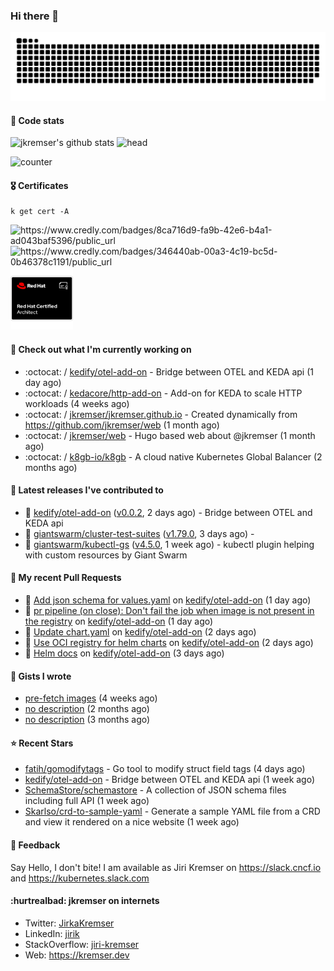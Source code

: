 ### Hi there 👋

<picture>
  <source media="(prefers-color-scheme: dark)" srcset="github-snake-dark.svg" />
  <source media="(prefers-color-scheme: light)" srcset="github-snake.svg" />
  <img alt="github-snake" src="github-snake.svg" />
</picture>

#### 📱 Code stats

![jkremser's github stats](https://github-readme-stats.vercel.app/api?username=jkremser&count_private=true&show_icons=true&hide_border=false&theme=tokyonight&title_color=5bcdec&bg_color=0d1117&border_radius=false) ![head](https://user-images.githubusercontent.com/535866/175570014-71166aaa-95f7-4a4f-869c-93a16481de4e.jpeg)



![counter](https://komarev.com/ghpvc/?username=jkremser&color=5bcdec&style=for-the-badge)

#### 🎖 Certificates
```
k get cert -A
```
<p align="left">
    <a style="text-decoration: none !important;" href="https://www.credly.com/badges/8ca716d9-fa9b-42e6-b4a1-ad043baf5396/public_url">
        <img src="https://training.linuxfoundation.org/wp-content/uploads/2022/11/CKA.png" alt="https://www.credly.com/badges/8ca716d9-fa9b-42e6-b4a1-ad043baf5396/public_url" width="110" height="110"/>
    </a>
    <a style="text-decoration: none !important;" href="https://www.credly.com/badges/346440ab-00a3-4c19-bc5d-0b46378c1191/public_url">
        <img src="https://training.linuxfoundation.org/wp-content/uploads/2022/11/CKS.png" alt="https://www.credly.com/badges/346440ab-00a3-4c19-bc5d-0b46378c1191/public_url" width="110" height="110"/>
    </a>
    <a style="text-decoration: none !important;" href="https://rhtapps.redhat.com/verify/?certId=120-194-022">
        <img src="./rhca.png" alt="https://rhtapps.redhat.com/verify/?certId=120-194-022" width="100" height="100"/>
    </a>
</p>

#### 👷 Check out what I'm currently working on

- :octocat: / [kedify/otel-add-on](https://github.com/kedify/otel-add-on) - Bridge between OTEL and KEDA api (1 day ago)
- :octocat: / [kedacore/http-add-on](https://github.com/kedacore/http-add-on) - Add-on for KEDA to scale HTTP workloads (4 weeks ago)
- :octocat: / [jkremser/jkremser.github.io](https://github.com/jkremser/jkremser.github.io) - Created dynamically from https://github.com/jkremser/web (1 month ago)
- :octocat: / [jkremser/web](https://github.com/jkremser/web) - Hugo based web about @jkremser (1 month ago)
- :octocat: / [k8gb-io/k8gb](https://github.com/k8gb-io/k8gb) - A cloud native Kubernetes Global Balancer (2 months ago)

#### 🔭 Latest releases I've contributed to

- 🎉 [kedify/otel-add-on](https://github.com/kedify/otel-add-on) ([v0.0.2](https://github.com/kedify/otel-add-on/releases/tag/v0.0.2), 2 days ago) - Bridge between OTEL and KEDA api
- 🎉 [giantswarm/cluster-test-suites](https://github.com/giantswarm/cluster-test-suites) ([v1.79.0](https://github.com/giantswarm/cluster-test-suites/releases/tag/v1.79.0), 3 days ago) - 
- 🎉 [giantswarm/kubectl-gs](https://github.com/giantswarm/kubectl-gs) ([v4.5.0](https://github.com/giantswarm/kubectl-gs/releases/tag/v4.5.0), 1 week ago) - kubectl plugin helping with custom resources by Giant Swarm

#### 🔨 My recent Pull Requests

- 💪 [Add json schema for values.yaml](https://github.com/kedify/otel-add-on/pull/30) on [kedify/otel-add-on](https://github.com/kedify/otel-add-on) (1 day ago)
- 💪 [pr pipeline (on close): Don&#39;t fail the job when image is not present in the registry](https://github.com/kedify/otel-add-on/pull/23) on [kedify/otel-add-on](https://github.com/kedify/otel-add-on) (1 day ago)
- 💪 [Update chart.yaml](https://github.com/kedify/otel-add-on/pull/17) on [kedify/otel-add-on](https://github.com/kedify/otel-add-on) (2 days ago)
- 💪 [Use OCI registry for helm charts](https://github.com/kedify/otel-add-on/pull/16) on [kedify/otel-add-on](https://github.com/kedify/otel-add-on) (2 days ago)
- 💪 [Helm docs](https://github.com/kedify/otel-add-on/pull/15) on [kedify/otel-add-on](https://github.com/kedify/otel-add-on) (3 days ago)

#### 📓 Gists I wrote

- [pre-fetch images](https://gist.github.com/28cff52b8a6c15cc6e0a34a1674c004e) (4 weeks ago)
- [no description](https://gist.github.com/795191744bdf3050e91b54a8e24d7c52) (2 months ago)
- [no description](https://gist.github.com/abee4e0ee17bac1713160c2b347aed61) (3 months ago)

#### ⭐ Recent Stars

- [fatih/gomodifytags](https://github.com/fatih/gomodifytags) - Go tool to modify struct field tags (4 days ago)
- [kedify/otel-add-on](https://github.com/kedify/otel-add-on) - Bridge between OTEL and KEDA api (1 week ago)
- [SchemaStore/schemastore](https://github.com/SchemaStore/schemastore) - A collection of JSON schema files including full API (1 week ago)
- [Skarlso/crd-to-sample-yaml](https://github.com/Skarlso/crd-to-sample-yaml) - Generate a sample YAML file from a CRD and view it rendered on a nice website (1 week ago)

#### 💬 Feedback

Say Hello, I don't bite! I am available as Jiri Kremser on https://slack.cncf.io and https://kubernetes.slack.com


#### :hurtrealbad: jkremser on internets

- Twitter: <a href="https://twitter.com/JirkaKremser">JirkaKremser</a>
- LinkedIn: <a href="https://www.linkedin.com/in/jirik/">jirik</a>
- StackOverflow: <a href="https://stackoverflow.com/users/1594980/jiri-kremser">jiri-kremser</a>
- Web: https://kremser.dev